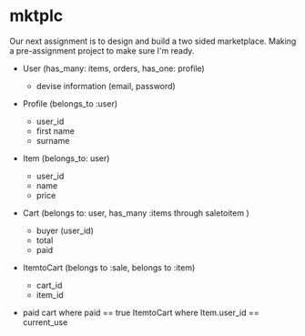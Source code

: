 # mktplc

Our next assignment is to design and build a two sided marketplace.
Making a pre-assignment project to make sure I'm ready. 

- User (has_many: items, orders, has_one: profile)
  - devise information (email, password)

- Profile (belongs_to :user)
  - user_id
  - first name
  - surname

- Item (belongs_to: user)
  - user_id
  - name
  - price

- Cart (belongs to: user, has_many :items through saletoitem )
  - buyer (user_id)
  - total
  - paid

- ItemtoCart (belongs to :sale, belongs to :item)
  - cart_id
  - item_id  

- paid 
  cart where paid == true
  ItemtoCart where Item.user_id == current_use  
